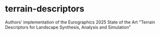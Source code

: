 # terrain-descriptors
Authors' implementation of the Eurographics 2025 State of the Art "Terrain Descriptors for Landscape Synthesis, Analysis and Simulation"
